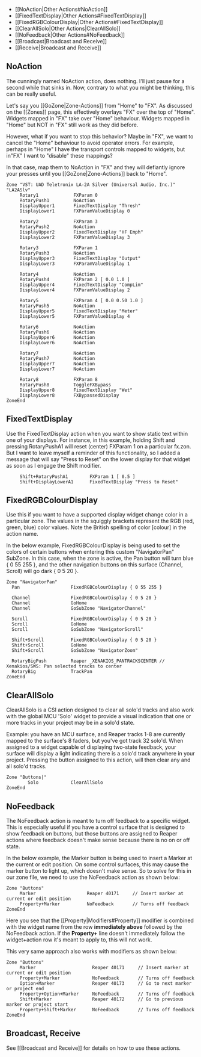 * [[NoAction|Other Actions#NoAction]]
* [[FixedTextDisplay|Other Actions#FixedTextDisplay]]
* [[FixedRGBColourDisplay|Other Actions#FixedTextDisplay]]
* [[ClearAllSolo|Other Actions|ClearAllSolo]]
* [[NoFeedback|Other Actions#NoFeedback]]
* [[Broadcast|Broadcast and Receive]]
* [[Receive|Broadcast and Receive]]

## NoAction
The cunningly named NoAction action, does nothing. I'll just pause for a second while that sinks in. Now, contrary to what you might be thinking, this can be really useful. 

Let's say you [[GoZone|Zone-Actions]] from "Home" to "FX". As discussed on the [[Zones]] page, this effectively overlays "FX" over the top of "Home". Widgets mapped in "FX" take over "Home" behaviour. Widgets mapped in "Home" but NOT in "FX" still work as they did before.

However, what if you want to stop this behavior? Maybe in "FX", we want to cancel the "Home" behaviour to avoid operator errors. For example, perhaps in "Home" I have the transport controls mapped to widgets, but in"FX" I want to "disable" these mappings?

In that case, map them to NoAction in "FX" and they will defiantly ignore your presses until you [[GoZone|Zone-Actions]] back to "Home".
```
Zone "VST: UAD Teletronix LA-2A Silver (Universal Audio, Inc.)" "LA2ASlv"
     Rotary1             FXParam 0 
     RotaryPush1         NoAction
     DisplayUpper1       FixedTextDisplay "Thresh"
     DisplayLower1       FXParamValueDisplay 0

     Rotary2             FXParam 3
     RotaryPush2         NoAction  
     DisplayUpper2       FixedTextDisplay "HF Emph"
     DisplayLower2       FXParamValueDisplay 3

     Rotary3             FXParam 1
     RotaryPush3         NoAction 
     DisplayUpper3       FixedTextDisplay "Output" 
     DisplayLower3       FXParamValueDisplay 1 

     Rotary4             NoAction
     RotaryPush4         FXParam 2 [ 0.0 1.0 ]
     DisplayUpper4       FixedTextDisplay "CompLim" 
     DisplayLower4       FXParamValueDisplay 2

     Rotary5             FXParam 4 [ 0.0 0.50 1.0 ]
     RotaryPush5         NoAction     
     DisplayUpper5       FixedTextDisplay "Meter" 
     DisplayLower5       FXParamValueDisplay 4

     Rotary6             NoAction
     RotaryPush6         NoAction     
     DisplayUpper6       NoAction
     DisplayLower6       NoAction

     Rotary7             NoAction 
     RotaryPush7         NoAction
     DisplayUpper7       NoAction 
     DisplayLower7       NoAction 

     Rotary8             FXParam 8
     RotaryPush8         ToggleFXBypass
     DisplayUpper8       FixedTextDisplay "Wet"
     DisplayLower8       FXBypassedDisplay
ZoneEnd
```

## FixedTextDisplay
Use the FixedTextDisplay action when you want to show static text within one of your displays. For instance, in this example, holding Shift and pressing RotaryPushA1 will reset (center) FXParam 1 on a particular fx.zon. But I want to leave myself a reminder of this functionality, so I added a message that will say "Press to Reset" on the lower display for that widget as soon as I engage the Shift modifier.
```
     Shift+RotaryPushA1        FXParam 1 [ 0.5 ]
     Shift+DisplayLowerA1      FixedTextDisplay "Press to Reset"
```


## FixedRGBColourDisplay
Use this if you want to have a supported display widget change color in a particular zone. The values in the squiggly brackets represent the RGB (red, green, blue) color values. Note the British spelling of color [colour] in the action name. 

In the below example, FixedRGBColourDisplay is being used to set the colors of certain buttons when entering this custom "NavigatorPan" SubZone. In this case, when the zone is active, the Pan button will turn blue { 0 55 255 }, and the other navigation buttons on this surface (Channel, Scroll) will go dark { 0 5 20 }.
```
Zone "NavigatorPan"
  Pan                   FixedRGBColourDisplay { 0 55 255 }

  Channel               FixedRGBColourDisplay { 0 5 20 }
  Channel               GoHome
  Channel               GoSubZone "NavigatorChannel"

  Scroll                FixedRGBColourDisplay { 0 5 20 }
  Scroll                GoHome
  Scroll                GoSubZone "NavigatorScroll"

  Shift+Scroll          FixedRGBColourDisplay { 0 5 20 }
  Shift+Scroll          GoHome
  Shift+Scroll          GoSubZone "NavigatorZoom"

  RotaryBigPush         Reaper _XENAKIOS_PANTRACKSCENTER // Xenakios/SWS: Pan selected tracks to center
  RotaryBig             TrackPan
ZoneEnd
```

## ClearAllSolo
ClearAllSolo is a CSI action designed to clear all solo'd tracks and also work with the global MCU 'Solo' widget to provide a visual indication that one or more tracks in your project may be in a solo'd state. 

Example: you have an MCU surface, and Reaper tracks 1-8 are currently mapped to the surface's 8 faders, but you've got track 32 solo'd. When assigned to a widget capable of displaying two-state feedback, your surface will display a light indicating there is a solo'd track anywhere in your project. Pressing the button assigned to this action, will then clear any and all solo'd tracks.

````
Zone "Buttons|"
        Solo            ClearAllSolo
ZoneEnd
````

## NoFeedback
The NoFeedback action is meant to turn off feedback to a specific widget. This is especially useful if you have a control surface that is designed to show feedback on buttons, but those buttons are assigned to Reaper actions where feedback doesn't make sense because there is no on or off state. 

In the below example, the Marker button is being used to insert a Marker at the current or edit position. On some control surfaces, this may cause the marker button to light up, which doesn't make sense. So to solve for this in our zone file, we need to use the NoFeedback action as shown below:

```
Zone "Buttons"
     Marker                   Reaper 40171     // Insert marker at current or edit position
     Property+Marker          NoFeedback       // Turns off feedback
ZoneEnd    
```

Here you see that the [[Property|Modifiers#Property]] modifier is combined with the widget name from the row **immediately above** followed by the NoFeedback action. If the **Property+** line doesn't immediately follow the widget+action row it's meant to apply to, this will not work.

This very same approach also works with modifiers as shown below:

```
Zone "Buttons"
     Marker                     Reaper 40171     // Insert marker at current or edit position
     Property+Marker            NoFeedback       // Turns off feedback
     Option+Marker              Reaper 40173     // Go to next marker or project end
     Property+Option+Marker     NoFeedback       // Turns off feedback	
     Shift+Marker               Reaper 40172     // Go to previous marker or project start
     Property+Shift+Marker      NoFeedback       // Turns off feedback
ZoneEnd
```

## Broadcast, Receive
See [[Broadcast and Receive]] for details on how to use these actions.